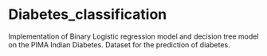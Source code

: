 # Diabetes_classification
Implementation of Binary Logistic regression model and decision tree model on the PIMA Indian Diabetes. Dataset for the prediction of  diabetes.
